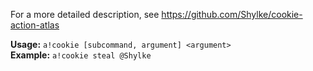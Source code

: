 For a more detailed description, see https://github.com/Shylke/cookie-action-atlas

**Usage:** `a!cookie [subcommand, argument] <argument>`    
**Example:** `a!cookie steal @Shylke`
